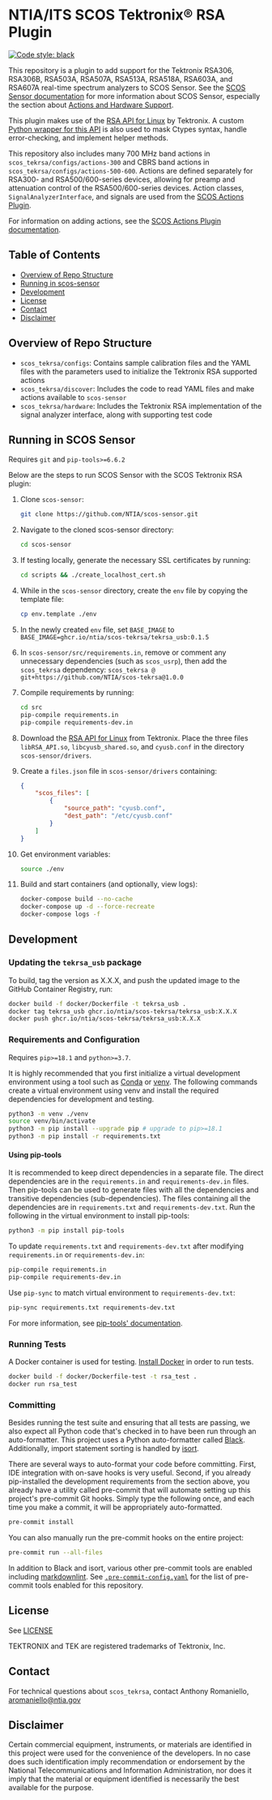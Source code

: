 # NTIA/ITS SCOS Tektronix® RSA Plugin

[![Code style: black](https://img.shields.io/badge/code%20style-black-000000.svg)](https://github.com/psf/black)

This repository is a plugin to add support for the Tektronix RSA306, RSA306B, RSA503A,
RSA507A, RSA513A, RSA518A, RSA603A, and RSA607A real-time spectrum analyzers to
SCOS Sensor. See the
[SCOS Sensor documentation](https://github.com/NTIA/scos-sensor/blob/master/README.md)
for more information about SCOS Sensor, especially the section about
[Actions and Hardware Support](https://github.com/NTIA/scos-sensor/blob/master/README.md#actions-and-hardware-support).

This plugin makes use of the
[RSA API for Linux](https://github.com/tektronix/RSA_API/) by Tektronix.
A custom [Python wrapper for this API](https://github.com/NTIA/tekrsa-api-wrap/) is also
used to mask Ctypes syntax, handle error-checking, and implement helper methods.

This repository also includes many 700 MHz band actions in
`scos_tekrsa/configs/actions-300` and CBRS band actions in `scos_tekrsa/configs/actions-500-600`.
Actions are defined separately for RSA300- and RSA500/600-series devices, allowing for
preamp and attenuation control of the RSA500/600-series devices. Action classes,
`SignalAnalyzerInterface`, and signals are used from the [SCOS Actions Plugin](https://github.com/NTIA/scos-actions/).

For information on adding actions, see the [SCOS Actions Plugin documentation](https://github.com/NTIA/scos-actions/blob/master/README.md#adding-actions).

## Table of Contents

- [Overview of Repo Structure](#overview-of-repo-structure)
- [Running in scos-sensor](#running-in-scos-sensor)
- [Development](#development)
- [License](#license)
- [Contact](#contact)
- [Disclaimer](#disclaimer)

## Overview of Repo Structure

- `scos_tekrsa/configs`: Contains sample calibration files and the YAML files with the
parameters used to initialize the Tektronix RSA supported actions
- `scos_tekrsa/discover`: Includes the code to read YAML files and make actions
available to `scos-sensor`
- `scos_tekrsa/hardware`: Includes the Tektronix RSA implementation of the signal
analyzer interface, along with supporting test code

## Running in SCOS Sensor

Requires `git` and `pip-tools>=6.6.2`

Below are the steps to run SCOS Sensor with the SCOS Tektronix RSA plugin:

1. Clone `scos-sensor`:

    ```bash
    git clone https://github.com/NTIA/scos-sensor.git
    ```

2. Navigate to the cloned scos-sensor directory:

    ```bash
    cd scos-sensor
    ```

3. If testing locally, generate the necessary SSL certificates by running:

    ```bash
    cd scripts && ./create_localhost_cert.sh
    ````

4. While in the `scos-sensor` directory, create the `env` file by copying the template
file:

    ```bash
    cp env.template ./env
    ```

5. In the newly created `env` file, set `BASE_IMAGE` to `BASE_IMAGE=ghcr.io/ntia/scos-tekrsa/tekrsa_usb:0.1.5`

6. In `scos-sensor/src/requirements.in`, remove or comment any unnecessary dependencies
(such as `scos_usrp`), then add the `scos_tekrsa` dependency: `scos_tekrsa @ git+https://github.com/NTIA/scos-tekrsa@1.0.0`

7. Compile requirements by running:

    ```bash
    cd src
    pip-compile requirements.in
    pip-compile requirements-dev.in
    ```

8. Download the [RSA API for Linux](https://www.tek.com/spectrum-analyzer/rsa306-software/rsa-application-programming-interface--api-for-64bit-linux--v100014)
from Tektronix. Place the three files `libRSA_API.so`, `libcyusb_shared.so`, and
`cyusb.conf` in the directory `scos-sensor/drivers`.

9. Create a `files.json` file in `scos-sensor/drivers` containing:

    ```json
    {
        "scos_files": [
            {
                "source_path": "cyusb.conf",
                "dest_path": "/etc/cyusb.conf"
            }
        ]
    }
    ```

10. Get environment variables:

    ```bash
    source ./env
    ```

11. Build and start containers (and optionally, view logs):

    ```bash
    docker-compose build --no-cache
    docker-compose up -d --force-recreate
    docker-compose logs -f
    ```

## Development

### Updating the `tekrsa_usb` package

To build, tag the version as X.X.X, and push the updated image to the GitHub Container
Registry, run:

```bash
docker build -f docker/Dockerfile -t tekrsa_usb .
docker tag tekrsa_usb ghcr.io/ntia/scos-tekrsa/tekrsa_usb:X.X.X
docker push ghcr.io/ntia/scos-tekrsa/tekrsa_usb:X.X.X
```

### Requirements and Configuration

Requires `pip>=18.1` and `python>=3.7`.

It is highly recommended that you first initialize a virtual development environment
using a tool such as [Conda](https://docs.conda.io/en/latest/) or [venv](https://docs.python.org/3/library/venv.html#module-venv).
The following commands create a virtual environment using venv and install the required
dependencies for development and testing.

```bash
python3 -m venv ./venv
source venv/bin/activate
python3 -m pip install --upgrade pip # upgrade to pip>=18.1
python3 -m pip install -r requirements.txt
```

#### Using pip-tools

It is recommended to keep direct dependencies in a separate file. The direct
dependencies are in the `requirements.in` and `requirements-dev.in` files. Then pip-tools
can be used to generate files with all the dependencies and transitive dependencies
(sub-dependencies). The files containing all the dependencies are in `requirements.txt` and
`requirements-dev.txt`. Run the following in the virtual environment to install pip-tools:

```bash
python3 -m pip install pip-tools
```

To update `requirements.txt` and `requirements-dev.txt` after modifying `requirements.in`
or `requirements-dev.in`:

```bash
pip-compile requirements.in
pip-compile requirements-dev.in
```

Use `pip-sync` to match virtual environment to `requirements-dev.txt`:

```bash
pip-sync requirements.txt requirements-dev.txt
```

For more information, see [pip-tools' documentation](https://pip-tools.readthedocs.io/en/latest).

### Running Tests

A Docker container is used for testing. [Install Docker](https://docs.docker.com/get-docker/)
in order to run tests.

```bash
docker build -f docker/Dockerfile-test -t rsa_test .
docker run rsa_test
```

### Committing

Besides running the test suite and ensuring that all tests are passing, we also expect
all Python code that's checked in to have been run through an auto-formatter. This project
uses a Python auto-formatter called [Black](https://github.com/psf/black). Additionally,
import statement sorting is handled by [isort](https://github.com/pycqa/isort).

There are several ways to auto-format your code before committing. First, IDE integration
with on-save hooks is very useful. Second, if you already pip-installed the development
requirements from the section above, you already have a utility called pre-commit that
will automate setting up this project's pre-commit Git hooks. Simply type the following
once, and each time you make a commit, it will be appropriately auto-formatted.

```bash
pre-commit install
```

You can also manually run the pre-commit hooks on the entire project:

```bash
pre-commit run --all-files
```

In addition to Black and isort, various other pre-commit tools are enabled including [markdownlint](https://github.com/DavidAnson/markdownlint).
See [`.pre-commit-config.yaml`](.pre-commit-config.yaml) for the list of pre-commit
tools enabled for this repository.

## License

See [LICENSE](LICENSE.md)

TEKTRONIX and TEK are registered trademarks of Tektronix, Inc.

## Contact

For technical questions about `scos_tekrsa`, contact Anthony Romaniello, aromaniello@ntia.gov

## Disclaimer

Certain commercial equipment, instruments, or materials are identified in this project
were used for the convenience of the developers. In no case does such identification
imply recommendation or endorsement by the National Telecommunications and Information
Administration, nor does it imply that the material or equipment identified is
necessarily the best available for the purpose.
